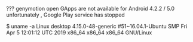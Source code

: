 ??? genymotion open GApps are not available for Android 4.2.2 /
5.0 unfortunately , Google Play service has stopped

$ uname -a
Linux desktop 4.15.0-48-generic #51~16.04.1-Ubuntu SMP Fri Apr 5 12:01:12 UTC 2019 x86_64 x86_64 x86_64 GNU/Linux
